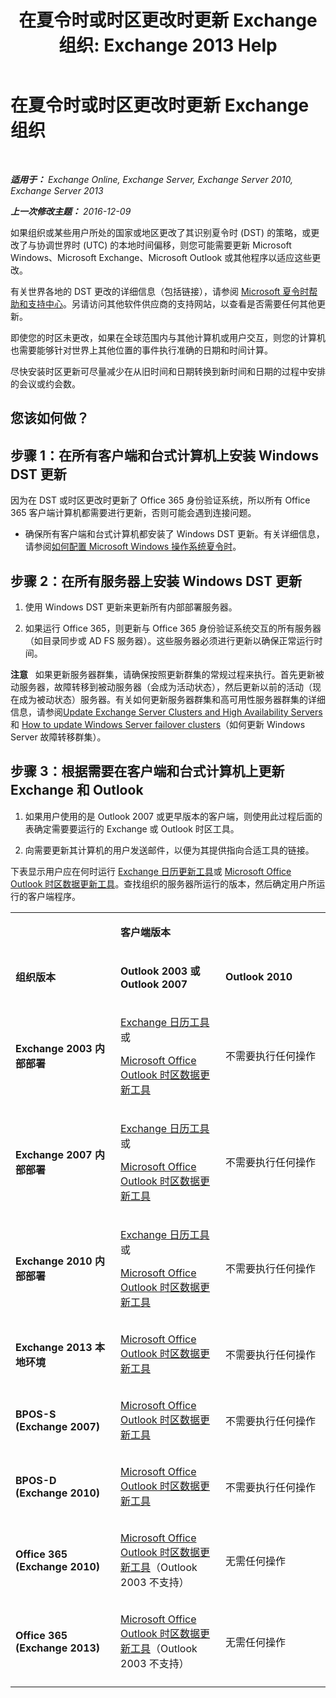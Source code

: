 ﻿---
title: '在夏令时或时区更改时更新 Exchange 组织: Exchange 2013 Help'
TOCTitle: 在夏令时或时区更改时更新 Exchange 组织
ms:assetid: 5b12615c-24cf-4f46-bf3c-2334dc734ef8
ms:mtpsurl: https://technet.microsoft.com/zh-cn/library/Hh530051(v=EXCHG.150)
ms:contentKeyID: 70086927
ms.date: 01/11/2018
mtps_version: v=EXCHG.150
ms.translationtype: HT
---

# 在夏令时或时区更改时更新 Exchange 组织

 

_**适用于：** Exchange Online, Exchange Server, Exchange Server 2010, Exchange Server 2013_

_**上一次修改主题：** 2016-12-09_

如果组织或某些用户所处的国家或地区更改了其识别夏令时 (DST) 的策略，或更改了与协调世界时 (UTC) 的本地时间偏移，则您可能需要更新 Microsoft Windows、Microsoft Exchange、Microsoft Outlook 或其他程序以适应这些更改。

有关世界各地的 DST 更改的详细信息（包括链接），请参阅 [Microsoft 夏令时帮助和支持中心](https://go.microsoft.com/fwlink/p/?linkid=99640)。另请访问其他软件供应商的支持网站，以查看是否需要任何其他更新。

即使您的时区未更改，如果在全球范围内与其他计算机或用户交互，则您的计算机也需要能够针对世界上其他位置的事件执行准确的日期和时间计算。

尽快安装时区更新可尽量减少在从旧时间和日期转换到新时间和日期的过程中安排的会议或约会数。

## 您该如何做？

## 步骤 1：在所有客户端和台式计算机上安装 Windows DST 更新

因为在 DST 或时区更改时更新了 Office 365 身份验证系统，所以所有 Office 365 客户端计算机都需要进行更新，否则可能会遇到连接问题。

  - 确保所有客户端和台式计算机都安装了 Windows DST 更新。有关详细信息，请参阅[如何配置 Microsoft Windows 操作系统夏令时](http://go.microsoft.com/fwlink/p/?linkid=3052%26kbid=914387)。

## 步骤 2：在所有服务器上安装 Windows DST 更新

1.  使用 Windows DST 更新来更新所有内部部署服务器。

2.  如果运行 Office 365，则更新与 Office 365 身份验证系统交互的所有服务器（如目录同步或 AD FS 服务器）。这些服务器必须进行更新以确保正常运行时间。

**注意**   如果更新服务器群集，请确保按照更新群集的常规过程来执行。首先更新被动服务器，故障转移到被动服务器（会成为活动状态），然后更新以前的活动（现在成为被动状态）服务器。有关如何更新服务器群集和高可用性服务器群集的详细信息，请参阅[Update Exchange Server Clusters and High Availability Servers](https://technet.microsoft.com/zh-cn/library/hh530052\(v=exchg.150\))和 [How to update Windows Server failover clusters](https://support.microsoft.com/en-us/kb/174799)（如何更新 Windows Server 故障转移群集）。

## 步骤 3：根据需要在客户端和台式计算机上更新 Exchange 和 Outlook

1.  如果用户使用的是 Outlook 2007 或更早版本的客户端，则使用此过程后面的表确定需要要运行的 Exchange 或 Outlook 时区工具。

2.  向需要更新其计算机的用户发送邮件，以便为其提供指向合适工具的链接。

下表显示用户应在何时运行 [Exchange 日历更新工具](http://go.microsoft.com/fwlink/p/?linkid=3052%26kbid=930879)或 [Microsoft Office Outlook 时区数据更新工具](http://go.microsoft.com/fwlink/p/?linkid=3052%26kbid=931667)。查找组织的服务器所运行的版本，然后确定用户所运行的客户端程序。


<table>
<colgroup>
<col style="width: 33%" />
<col style="width: 33%" />
<col style="width: 33%" />
</colgroup>
<tbody>
<tr class="odd">
<td><p></p></td>
<td><p><strong>客户端版本</strong></p></td>
<td></td>
</tr>
<tr class="even">
<td><p><strong>组织版本</strong></p></td>
<td><p><strong>Outlook 2003 或 Outlook 2007</strong></p></td>
<td><p><strong>Outlook 2010</strong></p></td>
</tr>
<tr class="odd">
<td><p><strong>Exchange 2003 内部部署</strong></p></td>
<td><p><a href="http://go.microsoft.com/fwlink/p/?linkid=3052%26kbid=930879">Exchange 日历工具</a>或</p>
<p><a href="http://go.microsoft.com/fwlink/p/?linkid=3052%26kbid=931667">Microsoft Office Outlook 时区数据更新工具</a></p></td>
<td><p>不需要执行任何操作</p></td>
</tr>
<tr class="even">
<td><p><strong>Exchange 2007 内部部署</strong></p></td>
<td><p><a href="http://go.microsoft.com/fwlink/p/?linkid=3052%26kbid=930879">Exchange 日历工具</a>或</p>
<p><a href="http://go.microsoft.com/fwlink/p/?linkid=3052%26kbid=931667">Microsoft Office Outlook 时区数据更新工具</a></p></td>
<td><p>不需要执行任何操作</p></td>
</tr>
<tr class="odd">
<td><p><strong>Exchange 2010 内部部署</strong></p></td>
<td><p><a href="http://go.microsoft.com/fwlink/p/?linkid=3052%26kbid=930879">Exchange 日历工具</a>或</p>
<p><a href="http://go.microsoft.com/fwlink/p/?linkid=3052%26kbid=931667">Microsoft Office Outlook 时区数据更新工具</a></p></td>
<td><p>不需要执行任何操作</p></td>
</tr>
<tr class="even">
<td><p><strong>Exchange 2013 本地环境</strong></p></td>
<td><p><a href="http://go.microsoft.com/fwlink/p/?linkid=3052%26kbid=931667">Microsoft Office Outlook 时区数据更新工具</a></p></td>
<td><p>不需要执行任何操作</p></td>
</tr>
<tr class="odd">
<td><p><strong>BPOS-S (Exchange 2007)</strong></p></td>
<td><p><a href="http://go.microsoft.com/fwlink/p/?linkid=3052%26kbid=931667">Microsoft Office Outlook 时区数据更新工具</a></p></td>
<td><p>不需要执行任何操作</p></td>
</tr>
<tr class="even">
<td><p><strong>BPOS-D (Exchange 2010)</strong></p></td>
<td><p><a href="http://go.microsoft.com/fwlink/p/?linkid=3052%26kbid=931667">Microsoft Office Outlook 时区数据更新工具</a></p></td>
<td><p>不需要执行任何操作</p></td>
</tr>
<tr class="odd">
<td><p><strong>Office 365 (Exchange 2010)</strong></p></td>
<td><p><a href="http://go.microsoft.com/fwlink/p/?linkid=3052%26kbid=931667">Microsoft Office Outlook 时区数据更新工具</a>（Outlook 2003 不支持）</p></td>
<td><p>无需任何操作</p></td>
</tr>
<tr class="even">
<td><p><strong>Office 365 (Exchange 2013)</strong></p></td>
<td><p><a href="http://go.microsoft.com/fwlink/p/?linkid=3052%26kbid=931667">Microsoft Office Outlook 时区数据更新工具</a>（Outlook 2003 不支持）</p></td>
<td><p>无需任何操作</p></td>
</tr>
<tr class="odd">
<td></td>
<td></td>
<td></td>
</tr>
</tbody>
</table>

